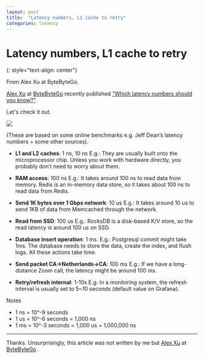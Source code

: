 ```yaml
---
layout: post
title:  "Latency numbers, L1 cache to retry"
categories: latency
---
```


# Latency numbers, L1 cache to retry
{: style="text-align: center"}

From Alex Xu at ByteByteGo.

[Alex Xu](https://www.linkedin.com/in/alexxubyte/) at [ByteByteGo](https://bytebytego.com/) recently published ["Which latency numbers should you know?"](https://blog.bytebytego.com/p/ep22-latency-numbers-you-should-know).

Let's check it out. 

![](https://substackcdn.com/image/fetch/w_1456,c_limit,f_webp,q_auto:good,fl_progressive:steep/https%3A%2F%2Fbucketeer-e05bbc84-baa3-437e-9518-adb32be77984.s3.amazonaws.com%2Fpublic%2Fimages%2Fd363c7d8-6571-48ea-bb05-6e4a09d48f45_1974x1096.jpeg)

(These are based on some online benchmarks e.g. Jeff Dean’s latency numbers + some other sources).

* **L1 and L2 caches**: 1 ns, 10 ns
E.g.: They are usually built onto the microprocessor chip. Unless you work with hardware directly, you probably don’t need to worry about them.

* **RAM access**: 100 ns
E.g.: It takes around 100 ns to read data from memory. Redis is an in-memory data store, so it takes about 100 ns to read data from Redis.

* **Send 1K bytes over 1 Gbps network**: 10 us
E.g.: It takes around 10 us to send 1KB of data from Memcached through the network.

* **Read from SSD**: 100 us
E.g.: RocksDB is a disk-based K/V store, so the read latency is around 100 us on SSD.

* **Database insert operation**: 1 ms.
E.g.: Postgresql commit might take 1ms. The database needs to store the data, create the index, and flush logs. All these actions take time.

* **Send packet CA->Netherlands->CA**: 100 ms
E.g.: If we have a long-distance Zoom call, the latency might be around 100 ms.

* **Retry/refresh internal**: 1-10s
E.g: In a monitoring system, the refresh interval is usually set to 5~10 seconds (default value on Grafana).

Notes
* 1 ns = 10^-9 seconds
* 1 us = 10^-6 seconds = 1,000 ns
* 1 ms = 10^-3 seconds = 1,000 us = 1,000,000 ns

---

Thanks. Unsurprisingly, this article was not written by me but [Alex Xu](https://www.linkedin.com/in/alexxubyte/) at [ByteByteGo](https://bytebytego.com/) .

